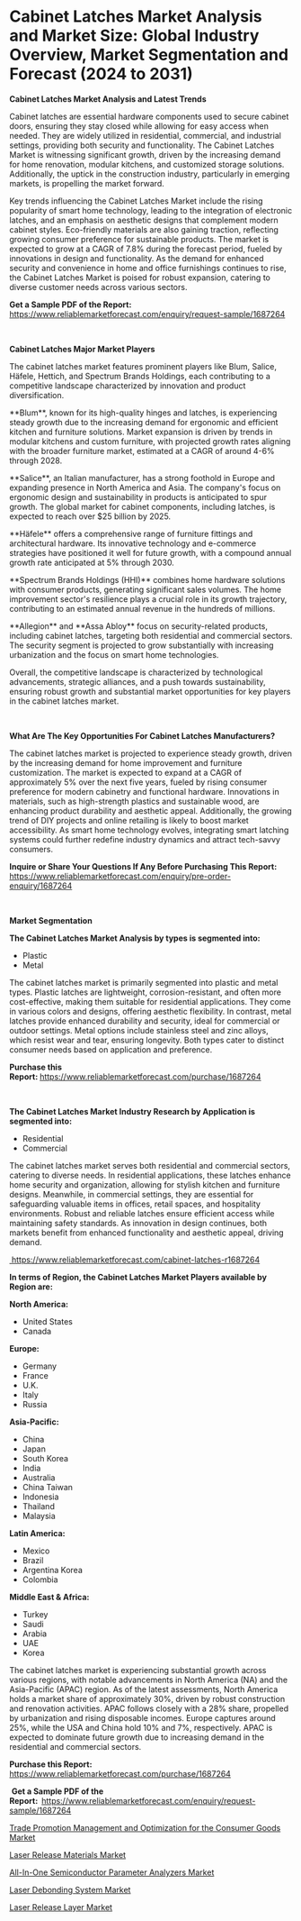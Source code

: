 <p><h1>Cabinet Latches Market Analysis and Market Size: Global Industry Overview, Market Segmentation and Forecast (2024 to 2031)</h1></p><p><strong>Cabinet Latches Market Analysis and Latest Trends</strong></p>
<p><p>Cabinet latches are essential hardware components used to secure cabinet doors, ensuring they stay closed while allowing for easy access when needed. They are widely utilized in residential, commercial, and industrial settings, providing both security and functionality. The Cabinet Latches Market is witnessing significant growth, driven by the increasing demand for home renovation, modular kitchens, and customized storage solutions. Additionally, the uptick in the construction industry, particularly in emerging markets, is propelling the market forward.</p><p>Key trends influencing the Cabinet Latches Market include the rising popularity of smart home technology, leading to the integration of electronic latches, and an emphasis on aesthetic designs that complement modern cabinet styles. Eco-friendly materials are also gaining traction, reflecting growing consumer preference for sustainable products. The market is expected to grow at a CAGR of 7.8% during the forecast period, fueled by innovations in design and functionality. As the demand for enhanced security and convenience in home and office furnishings continues to rise, the Cabinet Latches Market is poised for robust expansion, catering to diverse customer needs across various sectors.</p></p>
<p><strong>Get a Sample PDF of the Report:&nbsp;</strong> <a href="https://www.reliablemarketforecast.com/enquiry/request-sample/1687264?utm_campaign=1567&utm_medium=2&utm_source=Github&utm_content=ia&utm_term=16102024&utm_id=cabinet-latches">https://www.reliablemarketforecast.com/enquiry/request-sample/1687264</a></p>
<p>&nbsp;</p>
<p><strong>Cabinet Latches Major Market Players</strong></p>
<p><p>The cabinet latches market features prominent players like Blum, Salice, Häfele, Hettich, and Spectrum Brands Holdings, each contributing to a competitive landscape characterized by innovation and product diversification.</p><p>**Blum**, known for its high-quality hinges and latches, is experiencing steady growth due to the increasing demand for ergonomic and efficient kitchen and furniture solutions. Market expansion is driven by trends in modular kitchens and custom furniture, with projected growth rates aligning with the broader furniture market, estimated at a CAGR of around 4-6% through 2028.</p><p>**Salice**, an Italian manufacturer, has a strong foothold in Europe and expanding presence in North America and Asia. The company's focus on ergonomic design and sustainability in products is anticipated to spur growth. The global market for cabinet components, including latches, is expected to reach over $25 billion by 2025.</p><p>**Häfele** offers a comprehensive range of furniture fittings and architectural hardware. Its innovative technology and e-commerce strategies have positioned it well for future growth, with a compound annual growth rate anticipated at 5% through 2030.</p><p>**Spectrum Brands Holdings (HHI)** combines home hardware solutions with consumer products, generating significant sales volumes. The home improvement sector's resilience plays a crucial role in its growth trajectory, contributing to an estimated annual revenue in the hundreds of millions.</p><p>**Allegion** and **Assa Abloy** focus on security-related products, including cabinet latches, targeting both residential and commercial sectors. The security segment is projected to grow substantially with increasing urbanization and the focus on smart home technologies.</p><p>Overall, the competitive landscape is characterized by technological advancements, strategic alliances, and a push towards sustainability, ensuring robust growth and substantial market opportunities for key players in the cabinet latches market.</p></p>
<p>&nbsp;</p>
<p><strong>What Are The Key Opportunities For Cabinet Latches Manufacturers?</strong></p>
<p><p>The cabinet latches market is projected to experience steady growth, driven by the increasing demand for home improvement and furniture customization. The market is expected to expand at a CAGR of approximately 5% over the next five years, fueled by rising consumer preference for modern cabinetry and functional hardware. Innovations in materials, such as high-strength plastics and sustainable wood, are enhancing product durability and aesthetic appeal. Additionally, the growing trend of DIY projects and online retailing is likely to boost market accessibility. As smart home technology evolves, integrating smart latching systems could further redefine industry dynamics and attract tech-savvy consumers.</p></p>
<p><strong>Inquire or Share Your Questions If Any Before Purchasing This Report:</strong> <a href="https://www.reliablemarketforecast.com/enquiry/pre-order-enquiry/1687264?utm_campaign=1567&utm_medium=2&utm_source=Github&utm_content=ia&utm_term=16102024&utm_id=cabinet-latches">https://www.reliablemarketforecast.com/enquiry/pre-order-enquiry/1687264</a></p>
<p>&nbsp;</p>
<p><strong>Market Segmentation</strong></p>
<p><strong>The Cabinet Latches Market Analysis by types is segmented into:</strong></p>
<p><ul><li>Plastic</li><li>Metal</li></ul></p>
<p><p>The cabinet latches market is primarily segmented into plastic and metal types. Plastic latches are lightweight, corrosion-resistant, and often more cost-effective, making them suitable for residential applications. They come in various colors and designs, offering aesthetic flexibility. In contrast, metal latches provide enhanced durability and security, ideal for commercial or outdoor settings. Metal options include stainless steel and zinc alloys, which resist wear and tear, ensuring longevity. Both types cater to distinct consumer needs based on application and preference.</p></p>
<p><strong>Purchase this Report:&nbsp;</strong><a href="https://www.reliablemarketforecast.com/purchase/1687264?utm_campaign=1567&utm_medium=2&utm_source=Github&utm_content=ia&utm_term=16102024&utm_id=cabinet-latches">https://www.reliablemarketforecast.com/purchase/1687264</a></p>
<p>&nbsp;</p>
<p><strong>The Cabinet Latches Market Industry Research by Application is segmented into:</strong></p>
<p><ul><li>Residential</li><li>Commercial</li></ul></p>
<p><p>The cabinet latches market serves both residential and commercial sectors, catering to diverse needs. In residential applications, these latches enhance home security and organization, allowing for stylish kitchen and furniture designs. Meanwhile, in commercial settings, they are essential for safeguarding valuable items in offices, retail spaces, and hospitality environments. Robust and reliable latches ensure efficient access while maintaining safety standards. As innovation in design continues, both markets benefit from enhanced functionality and aesthetic appeal, driving demand.</p></p>
<p><a href="https://www.reliablemarketforecast.com/cabinet-latches-r1687264?utm_campaign=1567&utm_medium=2&utm_source=Github&utm_content=ia&utm_term=16102024&utm_id=cabinet-latches">&nbsp;https://www.reliablemarketforecast.com/cabinet-latches-r1687264</a></p>
<p><strong>In terms of Region, the Cabinet Latches Market Players available by Region are:</strong></p>
<p>
    <p> <strong> North America: </strong>
        <ul>
            <li>United States</li>
            <li>Canada</li>
        </ul>
        </p> 
    <p> <strong> Europe: </strong>
        <ul>
            <li>Germany</li>
            <li>France</li>
            <li>U.K.</li>
            <li>Italy</li>
            <li>Russia</li>
        </ul>
        </p> 
    <p> <strong> Asia-Pacific: </strong>
        <ul>
            <li>China</li>
            <li>Japan</li>
            <li>South Korea</li>
            <li>India</li>
            <li>Australia</li>
            <li>China Taiwan</li>
            <li>Indonesia</li>
            <li>Thailand</li>
            <li>Malaysia</li>
        </ul>
        </p> 
    <p> <strong> Latin America: </strong>
        <ul>
            <li>Mexico</li>
            <li>Brazil</li>
            <li>Argentina Korea</li>
            <li>Colombia</li>
        </ul>
        </p> 
    <p> <strong> Middle East & Africa: </strong>
        <ul>
            <li>Turkey</li>
            <li>Saudi</li>
            <li>Arabia</li>
            <li>UAE</li>
            <li>Korea</li>
        </ul>
    </p>
    </p>
<p><p>The cabinet latches market is experiencing substantial growth across various regions, with notable advancements in North America (NA) and the Asia-Pacific (APAC) region. As of the latest assessments, North America holds a market share of approximately 30%, driven by robust construction and renovation activities. APAC follows closely with a 28% share, propelled by urbanization and rising disposable incomes. Europe captures around 25%, while the USA and China hold 10% and 7%, respectively. APAC is expected to dominate future growth due to increasing demand in the residential and commercial sectors.</p></p>
<p><strong>Purchase this Report: </strong><a href="https://www.reliablemarketforecast.com/purchase/1687264?utm_campaign=1567&utm_medium=2&utm_source=Github&utm_content=ia&utm_term=16102024&utm_id=cabinet-latches">https://www.reliablemarketforecast.com/purchase/1687264</a></p>
<p>&nbsp;<strong>Get a Sample PDF of the Report:&nbsp;&nbsp;</strong><a href="https://www.reliablemarketforecast.com/enquiry/request-sample/1687264?utm_campaign=1567&utm_medium=2&utm_source=Github&utm_content=ia&utm_term=16102024&utm_id=cabinet-latches">https://www.reliablemarketforecast.com/enquiry/request-sample/1687264</a></p>
<p><strong></strong></p>
<p><p><a href="https://github.com/FlorianWolf90/Market-Research-Report-List-1/blob/main/trade-promotion-management-and-optimization-for-the-consumer-goods-market.md?utm_campaign=1567&utm_medium=2&utm_source=Github&utm_content=ia&utm_term=16102024&utm_id=cabinet-latches">Trade Promotion Management and Optimization for the Consumer Goods Market</a></p><p><a href="https://www.linkedin.com/pulse/investment-opportunities-laser-release-materials-sector-v52ec?trk=public_post_embed_feed-article-content&utm_campaign=1567&utm_medium=2&utm_source=Github&utm_content=ia&utm_term=16102024&utm_id=cabinet-latches">Laser Release Materials Market</a></p><p><a href="https://www.linkedin.com/pulse/all-in-one-semiconductor-parameter-analyzers-industry-insights-z2imc?trk=public_post_embed_feed-article-content&utm_campaign=1567&utm_medium=2&utm_source=Github&utm_content=ia&utm_term=16102024&utm_id=cabinet-latches">All-In-One Semiconductor Parameter Analyzers Market</a></p><p><a href="https://www.linkedin.com/pulse/laser-debonding-system-market-global-insights-sales-trends-sdjkc?trk=public_post_embed_feed-article-content&utm_campaign=1567&utm_medium=2&utm_source=Github&utm_content=ia&utm_term=16102024&utm_id=cabinet-latches">Laser Debonding System Market</a></p><p><a href="https://www.linkedin.com/pulse/laser-release-layer-market-outlook-complete-industry-sjhlc?trk=public_post_embed_feed-article-content&utm_campaign=1567&utm_medium=2&utm_source=Github&utm_content=ia&utm_term=16102024&utm_id=cabinet-latches">Laser Release Layer Market</a></p></p>